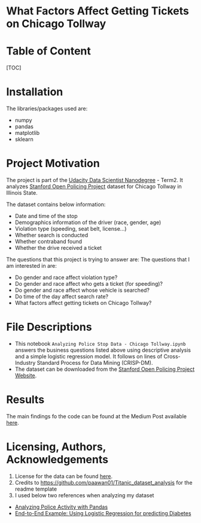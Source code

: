 # What Factors Affect Getting Tickets on Chicago Tollway

# Table of Content
[TOC]

# Installation
The libraries/packages used are:

- numpy
- pandas
- matplotlib
- sklearn

# Project Motivation
The project is part of the [Udacity Data Scientist Nanodegree](https://www.udacity.com/course/data-scientist-nanodegree--nd025) - Term2. It analyzes [Stanford Open Policing Project](https://openpolicing.stanford.edu/) dataset for Chicago Tollway in Illinois State. 

The dataset contains below information:
- Date and time of the stop
- Demographics information of the driver (race, gender, age)
- Violation type (speeding, seat belt, license...)
- Whether search is conducted
- Whether contraband found
- Whether the drive received a ticket

The questions that this project is trying to answer are:
The questions that I am interested in are:
- Do gender and race affect violation type?
- Do gender and race affect who gets a ticket (for speeding)?
- Do gender and race affect whose vehicle is searched?
- Do time of the day affect search rate?
- What factors affect getting tickets on Chicago Tollway?

# File Descriptions
- This notebook `Analyzing Police Stop Data - Chicago Tollway.ipynb` answers the business questions listed above using descriptive analysis and a simple logistic regression model. It follows on lines of Cross-Industry Standard Process for Data Mining (CRISP-DM).
- The dataset can be downloaded from the [Stanford Open Policing Project Website](https://openpolicing.stanford.edu/data/).

# Results
The main findings fo the code can be found at the Medium Post available [here](https://medium.com/@sophiaheli/what-factors-affect-getting-tickets-on-chicago-tollway-c0033d042bc7).

# Licensing, Authors, Acknowledgements
1. License for the data can be found [here](https://openpolicing.stanford.edu/data/).
2. Credits to https://github.com/paawan01/Titanic_dataset_analysis for the readme template
3. I used below two references when analyzing my dataset
- [Analyzing Police Activity with Pandas](https://www.datacamp.com/courses/analyzing-police-activity-with-pandas)
- [End-to-End Example: Using Logistic Regression for predicting Diabetes](https://www.commonlounge.com/discussion/ba07d359df5b4323a1219a69b6e0b827)

